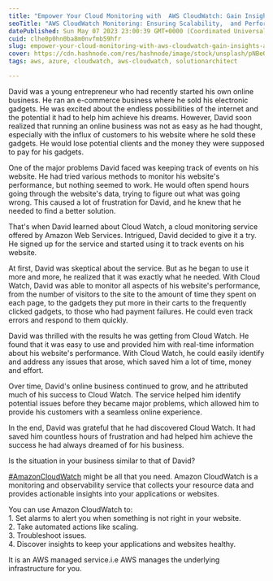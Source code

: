 ```yaml
---
title: "Empower Your Cloud Monitoring with  AWS CloudWatch: Gain Insights and Optimize Performance"
seoTitle: "AWS CloudWatch Monitoring: Ensuring Scalability,  and Performance."
datePublished: Sun May 07 2023 23:00:39 GMT+0000 (Coordinated Universal Time)
cuid: clhe0p0hn0ba8m0nvfmb59hfr
slug: empower-your-cloud-monitoring-with-aws-cloudwatch-gain-insights-and-optimize-performance
cover: https://cdn.hashnode.com/res/hashnode/image/stock/unsplash/pNBeQ1pE2EM/upload/e27b49ec8db7a9fb9a1920843fc1e600.jpeg
tags: aws, azure, cloudwatch, aws-cloudwatch, solutionarchitect

---
```


David was a young entrepreneur who had recently started his own online business. He ran an e-commerce business where he sold his electronic gadgets. He was excited about the endless possibilities of the internet and the potential it had to help him achieve his dreams. However, David soon realized that running an online business was not as easy as he had thought, especially with the influx of customers to his website where he sold these gadgets. He would lose potential clients and the money they were supposed to pay for his gadgets.  
  
One of the major problems David faced was keeping track of events on his website. He had tried various methods to monitor his website's performance, but nothing seemed to work. He would often spend hours going through the website's data, trying to figure out what was going wrong. This caused a lot of frustration for David, and he knew that he needed to find a better solution.  
  
That's when David learned about Cloud Watch, a cloud monitoring service offered by Amazon Web Services. Intrigued, David decided to give it a try. He signed up for the service and started using it to track events on his website.  
  
At first, David was skeptical about the service. But as he began to use it more and more, he realized that it was exactly what he needed. With Cloud Watch, David was able to monitor all aspects of his website's performance, from the number of visitors to the site to the amount of time they spent on each page, to the gadgets they put more in their carts to the frequently clicked gadgets, to those who had payment failures. He could even track errors and respond to them quickly.  
  
David was thrilled with the results he was getting from Cloud Watch. He found that it was easy to use and provided him with real-time information about his website's performance. With Cloud Watch, he could easily identify and address any issues that arose, which saved him a lot of time, money and effort.  
  
Over time, David's online business continued to grow, and he attributed much of his success to Cloud Watch. The service helped him identify potential issues before they became major problems, which allowed him to provide his customers with a seamless online experience.  
  
In the end, David was grateful that he had discovered Cloud Watch. It had saved him countless hours of frustration and had helped him achieve the success he had always dreamed of for his business.  
  
Is the situation in your business similar to that of David?  
  
[#AmazonCloudWatch](https://www.linkedin.com/feed/hashtag/?keywords=amazoncloudwatch&highlightedUpdateUrns=urn%3Ali%3Aactivity%3A7056763812342808576) might be all that you need. Amazon CloudWatch is a monitoring and observability service that collects your resource data and provides actionable insights into your applications or websites.  
  
You can use Amazon CloudWatch to:  
1\. Set alarms to alert you when something is not right in your website.  
2\. Take automated actions like scaling.  
3\. Troubleshoot issues.  
4\. Discover insights to keep your applications and websites healthy.  
  
It is an AWS managed service.i.e AWS manages the underlying infrastructure for you.